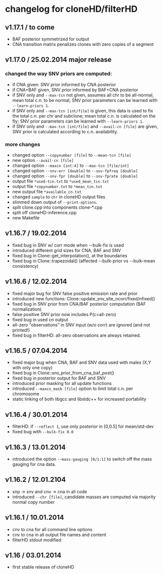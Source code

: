 # changelog for cloneHD/filterHD

## v1.17.1 / to come

*  BAF posterior symmetrized for output
*  CNA transition matrix penalizes clones with zero copies of a segment
	
## v1.17.0 / 25.02.2014 major release

### changed the way SNV priors are computed:

*  if CNA given: SNV prior informed by CNA posterior
*  if CNA+BAF given, SNV prior informed by BAF+CNA posterior
*  if SNV only and `--max-tcn` not given, assumes all chr to be
   all-normal, mean total c.n. to be normal; SNV prior parameters can
   be learned with `--learn-priors 1`.
*  if SNV only and `--max-tcn [int/file]` is given, this data is used
   to fix the total c.n. per chr and subclone; mean total c.n. is
   calculated on the fly; SNV prior parameters can be learned with 
   `--learn-priors 1`. 
*  if SNV only and `--max-tcn [int/file]` and `--avail-cn [file]` are 
   given, SNV prior is calculated according to c.n. availability.

### more changes

*  changed option `--copynumber [file]` to  `--mean-tcn [file]`
*  new option  `--avail-cn [file]`
*  changed option `--maxcn [int:4]` to `--max-tcn [file/int]`
*  changed option `--snv-err [double]` to `--snv-fpfreq [double]` 
*  changed option `--snv-fpr [double]` to `--snv-fprate [double]`
*  output file `*used-tcn.txt` to `*used_mean_tcn.txt`
*  output file `*copynumber.txt` to `*mean_tcn.txt`
*  new output file `*available_cn.txt`
*  changed `sample` to `chr` in cloneHD output files
*  slimmed down output of `--print-options`.
*  split clone.cpp into components clone-*.cpp
*  split off cloneHD-inference.cpp
*  new Makefile

## v1.16.7 / 19.02.2014

*  fixed bug in SNV w/ corr mode when --bulk-fix is used
*  introduced different grid sizes for CNA, BAF and SNV
*  fixed bug in Clone::get_interpolation(), at the boundaries
*  fixed bug in Clone::trapezoidal() (affected --bulk-prior vs --bulk-mean consistency)
	
## v1.16.6 / 12.02.2014

*  fixed major bug for SNV false positive emission rate and prior
*  introduced new functions:  Clone::update_snv_site_ncorr/fixed/nfixed()
*  fixed bug in SNV prior from CNA/BAF posterior computation (BAF normalization)
*  false positive SNV prior now includes P(c=all-zero)
*  fixed bug in used cn output
*  all-zero "observations" in SNV input (w/o corr) are ignored (and not printed!)
*  fixed bug in filterHD: all-zero observations are always retained.

## v1.16.5 / 07.04.2014

*  fixed major bug when CNA, BAF and SNV data used with males (X,Y with only one copy)
*  fixed bug in Clone::snv_prior_from_cna_baf_post()
*  fixed bug in posterior output for BAF and SNV
*  introduced prior masking for all update functions
*  introduced `--maxcn_mask [file]` option to limit total c.n. per chromosome
*  static linking of both libgcc and libstdc++ for increased portability

## v1.16.4 / 30.01.2014

*  filterHD: if `--reflect 1`, use only posterior in [0,0.5] for mean/std-dev
*  fixed bug with `--bulk-fix 0.0`

## v1.16.3 / 13.01.2014

*  introduced the option `--mass-gauging [0/1:1]` to switch off the mass gauging for cna data.

## v1.16.2 / 12.01.2104

*  snp -> snv and cnv -> cna in all code
*  introduced `--chr [file]`, candidate masses are computed via majority normal copy number

## v1.16.1 / 10.01.2014

*  cnv to cna  for all command line options
*  cnv to cna in all output file names and content
*  filterHD stdout modified

## v1.16 / 03.01.2014

*  first stable release of cloneHD
